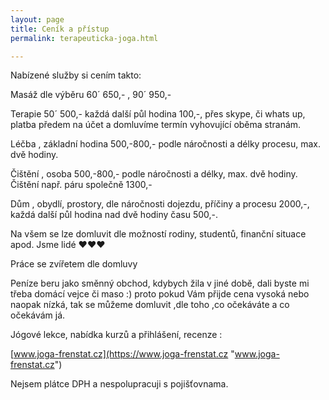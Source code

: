 ```yaml
---
layout: page
title: Ceník a přístup
permalink: terapeuticka-joga.html

---
```

Nabízené služby si cením takto:

Masáž dle výběru 60´ 650,- , 90´ 950,-

Terapie 50´ 500,- každá další půl hodina 100,-, přes skype, či whats up, platba předem na účet a domluvíme termín vyhovující oběma stranám.

Léčba , základní hodina 500,-800,- podle náročnosti a délky procesu, max. dvě hodiny.

Čištění , osoba 500,-800,- podle náročnosti a délky, max. dvě hodiny. Čištění např. páru společně 1300,- 

Dům , obydlí, prostory, dle náročnosti dojezdu, příčiny a procesu 2000,-, každá další půl hodina nad dvě hodiny času 500,-.

Na všem se lze domluvit dle možností rodiny, studentů, finanční situace apod. Jsme lidé ♥♥♥

Práce se zvířetem dle domluvy

Peníze beru jako směnný obchod, kdybych žila v jiné době, dali byste mi třeba domácí vejce či maso :) proto pokud Vám přijde cena vysoká nebo naopak nízká, tak se můžeme domluvit ,dle toho ,co očekáváte a co očekávám já.

Jógové lekce, nabídka kurzů a přihlášení, recenze :

[www.joga-frenstat.cz](https://www.joga-frenstat.cz "www.joga-frenstat.cz")

Nejsem plátce DPH a nespolupracuji s pojišťovnama.